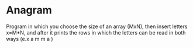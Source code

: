 # Anagram

Program in which you choose the size of an array (MxN), then insert letters x=M*N, and after it prints the rows in which the letters can be read
in both ways (e.x  a m m a )
